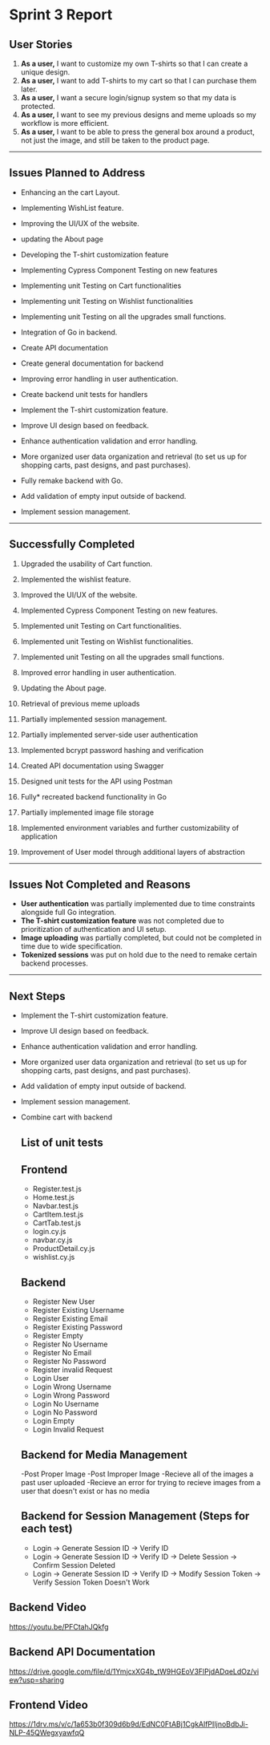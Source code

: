 # Sprint 3 Report

## User Stories

1. **As a user,** I want to customize my own T-shirts so that I can create a unique design.
2. **As a user,** I want to add T-shirts to my cart so that I can purchase them later.
3. **As a user,** I want a secure login/signup system so that my data is protected.
4. **As a user,** I want to see my previous designs and meme uploads so my workflow is more efficient.
5. **As a user,** I want to be able to press the general box around a product, not just the image, and still be taken to the product page.

---

## Issues Planned to Address

- Enhancing an the cart Layout.
- Implementing WishList feature.
- Improving the UI/UX of the website.
- updating the About page
- Developing the T-shirt customization feature
- Implementing Cypress Component Testing on new features
- Implementing unit Testing on Cart functionalities
- Implementing unit Testing on Wishlist functionalities
- Implementing unit Testing on all the upgrades small functions.

- Integration of Go in backend.
- Create API documentation
- Create general documentation for backend
- Improving error handling in user authentication.
- Create backend unit tests for handlers
- Implement the T-shirt customization feature.
- Improve UI design based on feedback.
- Enhance authentication validation and error handling.
- More organized user data organization and retrieval (to set us up for shopping carts, past 
  designs, and past purchases).
- Fully remake backend with Go.
- Add validation of empty input outside of backend.
- Implement session management.

---

## Successfully Completed

1. Upgraded the usability of Cart function.
2. Implemented the wishlist feature.
3. Improved the UI/UX of the website.
4. Implemented Cypress Component Testing on new features.
5. Implemented unit Testing on Cart functionalities.
6. Implemented unit Testing on Wishlist functionalities.
7. Implemented unit Testing on all the upgrades small functions.
8. Improved error handling in user authentication.
9. Updating the About page.

10. Retrieval of previous meme uploads
11. Partially implemented session management.
12. Partially implemented server-side user authentication
13. Implemented bcrypt password hashing and verification
14. Created API documentation using Swagger
15. Designed unit tests for the API using Postman
16. Fully* recreated backend functionality in Go
17. Partially implemented image file storage
18. Implemented environment variables and further customizability of application
19. Improvement of User model through additional layers of abstraction

---

## Issues Not Completed and Reasons

- **User authentication**  was partially implemented due to time constraints alongside full Go integration.
- **The T-shirt customization feature** was not completed due to prioritization of authentication and UI setup.
- **Image uploading** was partially completed, but could not be completed in time due to wide specification.
- **Tokenized sessions** was put on hold due to the need to remake certain backend processes.

---

## Next Steps

- Implement the T-shirt customization feature.
- Improve UI design based on feedback.
- Enhance authentication validation and error handling.
- More organized user data organization and retrieval (to set us up for shopping carts, past designs, and past purchases).
- Add validation of empty input outside of backend.
- Implement session management.
- Combine cart with backend

  ## List of unit tests
  ## Frontend
  - Register.test.js
  - Home.test.js
  - Navbar.test.js
  - CartItem.test.js
  - CartTab.test.js
  - login.cy.js
  - navbar.cy.js
  - ProductDetail.cy.js
  - wishlist.cy.js

  ## Backend
  - Register New User
  - Register Existing Username
  - Register Existing Email
  - Register Existing Password
  - Register Empty
  - Register No Username
  - Register No Email
  - Register No Password
  - Register invalid Request
  - Login User
  - Login Wrong Username
  - Login Wrong Password
  - Login No Username
  - Login No Password
  - Login Empty
  - Login Invalid Request
 
  ## Backend for Media Management
  -Post Proper Image
  -Post Improper Image
  -Recieve all of the images a past user uploaded
  -Recieve an error for trying to recieve images from a user that doesn't exist or has no media

   ## Backend for Session Management (Steps for each test)
  - Login -> Generate Session ID -> Verify ID
  - Login -> Generate Session ID -> Verify ID -> Delete Session -> Confirm Session Deleted
  - Login -> Generate Session ID -> Verify ID -> Modify Session Token -> Verify Session Token Doesn't Work
  

  
## Backend Video

https://youtu.be/PFCtahJQkfg

## Backend API Documentation

https://drive.google.com/file/d/1YmjcxXG4b_tW9HGEoV3FlPjdADqeLdOz/view?usp=sharing

## Frontend Video

https://1drv.ms/v/c/1a653b0f309d6b9d/EdNC0FtABj1CgkAlfPIIjnoBdbJi-NLP-45QWegxyawfqQ

